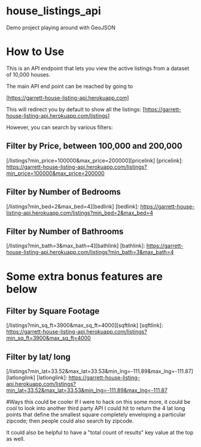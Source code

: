 # house_listings_api
Demo project playing around with GeoJSON

# How to Use
This is an API endpoint that lets you view the active listings from a dataset of 10,000 houses.

The main API end point can be reached by going to

[https://garrett-house-listing-api.herokuapp.com]

This will redirect you by default to show all the listings:
[https://garrett-house-listing-api.herokuapp.com/listings]

However, you can search by various filters:
## Filter by Price, between 100,000 and 200,000
[/listings?min_price=100000&max_price=200000][pricelink]
[pricelink]: https://garrett-house-listing-api.herokuapp.com/listings?min_price=100000&max_price=200000

## Filter by Number of Bedrooms
[/listings?min_bed=2&max_bed=4][bedlink]
[bedlink]: https://garrett-house-listing-api.herokuapp.com/listings?min_bed=2&max_bed=4

## Filter by Number of Bathrooms
[/listings?min_bath=3&max_bath=4][bathlink]
[bathlink]: https://garrett-house-listing-api.herokuapp.com/listings?min_bath=3&max_bath=4

# Some extra bonus features are below
## Filter by Square Footage
[/listings?min_sq_ft=3900&max_sq_ft=4000][sqftlink]
[sqftlink]: https://garrett-house-listing-api.herokuapp.com/listings?min_sq_ft=3900&max_sq_ft=4000

## Filter by lat/ long 
[/listings?min_lat=33.52&max_lat=33.53&min_lng=-111.89&max_lng=-111.87][latlonglink]
[latlonglink]: https://garrett-house-listing-api.herokuapp.com/listings?min_lat=33.52&max_lat=33.53&min_lng=-111.89&max_lng=-111.87

#Ways this could be cooler
If I were to hack on this some more, it could be cool to look into another third party API I could hit to return the 4 lat long points that define the smallest square completely enveloping a particular zipcode; then people could also search by zipcode.

It could also be helpful to have a "total count of results" key value at the top as well.
